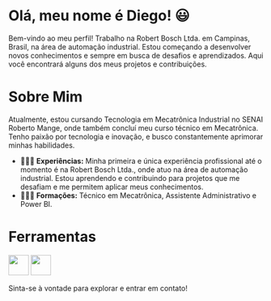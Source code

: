 # Olá, meu nome é Diego! 😃

Bem-vindo ao meu perfil! Trabalho na Robert Bosch Ltda. em Campinas, Brasil, na área de automação industrial. Estou começando a desenvolver novos conhecimentos e sempre em busca de desafios e aprendizados. Aqui você encontrará alguns dos meus projetos e contribuições.

# Sobre Mim

Atualmente, estou cursando Tecnologia em Mecatrônica Industrial no SENAI Roberto Mange, onde também concluí meu curso técnico em Mecatrônica. Tenho paixão por tecnologia e inovação, e busco constantemente aprimorar minhas habilidades.

- 👨🏻‍🔧 **Experiências:** Minha primeira e única experiência profissional até o momento é na Robert Bosch Ltda., onde atuo na área de automação industrial. Estou aprendendo e contribuindo para projetos que me desafiam e me permitem aplicar meus conhecimentos.
- 👨🏻‍🎓 **Formações:** Técnico em Mecatrônica, Assistente Administrativo e Power BI.

# Ferramentas

<img width="40px" src="https://cdn.jsdelivr.net/gh/devicons/devicon@latest/icons/python/python-original.svg" />

<img width="40px" src="https://cdn.jsdelivr.net/gh/devicons/devicon@latest/icons/cplusplus/cplusplus-original.svg" />
          

Sinta-se à vontade para explorar e entrar em contato!

